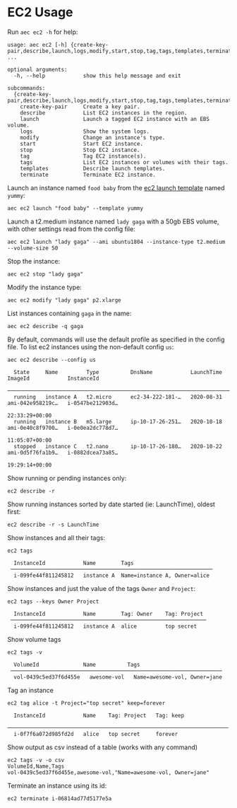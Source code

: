 # EC2 Usage

Run `aec ec2 -h` for help:

```
usage: aec ec2 [-h] {create-key-pair,describe,launch,logs,modify,start,stop,tag,tags,templates,terminate} ...

optional arguments:
  -h, --help            show this help message and exit

subcommands:
  {create-key-pair,describe,launch,logs,modify,start,stop,tag,tags,templates,terminate}
    create-key-pair     Create a key pair.
    describe            List EC2 instances in the region.
    launch              Launch a tagged EC2 instance with an EBS volume.
    logs                Show the system logs.
    modify              Change an instance's type.
    start               Start EC2 instance.
    stop                Stop EC2 instance.
    tag                 Tag EC2 instance(s).
    tags                List EC2 instances or volumes with their tags.
    templates           Describe launch templates.
    terminate           Terminate EC2 instance.
```

Launch an instance named `food baby` from the [ec2 launch template](https://docs.aws.amazon.com/AWSEC2/latest/UserGuide/ec2-launch-templates.html) named `yummy`:

```
aec ec2 launch "food baby" --template yummy
```

Launch a t2.medium instance named `lady gaga` with a 50gb EBS volume, with other settings read from the config file:

```
aec ec2 launch "lady gaga" --ami ubuntu1804 --instance-type t2.medium --volume-size 50
```

Stop the instance:

```
aec ec2 stop "lady gaga"
```

Modify the instance type:

```
aec ec2 modify "lady gaga" p2.xlarge
```

List instances containing `gaga` in the name:

```
aec ec2 describe -q gaga
```

By default, commands will use the default profile as specified in the config file. To list ec2 instances using the non-default config `us`:

```
aec ec2 describe --config us

  State     Name         Type          DnsName            LaunchTime         ImageId            InstanceId
 ──────────────────────────────────────────────────────────────────────────────────────────────────────────────────────
  running   instance A   t2.micro      ec2-34-222-181-…   2020-08-31         ami-042e958219c…   i-0547be212903d…
                                                                22:33:29+00:00
  running   instance B   m5.large      ip-10-17-26-251…   2020-10-18         ami-0e40c8f9700…   i-0e0ea2dc778d7…
                                                                11:05:07+00:00
  stopped   instance C   t2.nano       ip-10-17-26-180…   2020-10-22         ami-0d5f76fa1b9…   i-0882dcea73a85…
                                                                19:29:14+00:00
```

Show running or pending instances only:

```
ec2 describe -r
```

Show running instances sorted by date started (ie: LaunchTime), oldest first:

```
ec2 describe -r -s LaunchTime
```

Show instances and all their tags:

```
ec2 tags

  InstanceId            Name        Tags
 ────────────────────────────────────────────────────────────────
  i-099fe44f811245812   instance A  Name=instance A, Owner=alice
```

Show instances and just the value of the tags `Owner` and `Project`:

```
ec2 tags --keys Owner Project

  InstanceId            Name        Tag: Owner    Tag: Project
 ──────────────────────────────────────────────────────────────
  i-099fe44f811245812   instance A  alice         top secret
```

Show volume tags

```
ec2 tags -v

  VolumeId              Name          Tags
 ───────────────────────────────────────────────────────────────────
  vol-0439c5ed37f6d455e   awesome-vol   Name=awesome-vol, Owner=jane
```

Tag an instance

```
ec2 tag alice -t Project="top secret" keep=forever

  InstanceId            Name    Tag: Project   Tag: keep  
 ──────────────────────────────────────────────────────────────────────
  i-0f7f6a072d985fd2d   alice   top secret     forever  
```

Show output as csv instead of a table (works with any command)

```
ec2 tags -v -o csv
VolumeId,Name,Tags
vol-0439c5ed37f6d455e,awesome-vol,"Name=awesome-vol, Owner=jane"
```

Terminate an instance using its id:

```
ec2 terminate i-06814ad77d5177e5a
```

